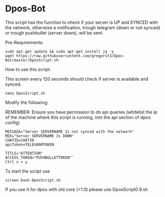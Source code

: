 # Dpos-Bot

This script has the function to check if your server is UP and SYNCED with the network, otherwise a notification, trough telegram (down or not synced) or trough pushbullet (server down), will be sent.

Pre-Requirements:

```
sudo apt-get update && sudo apt-get install jq -y
wget https://raw.githubusercontent.com/gregorst3/Dpos-Bot/master/DposScript.sh
```
How to use this script:

This screen every 120 seconds should check if server is available and synced.

`nano DposScript.sh`

Modify the following:

REMEMBER: Ensure you have permission to do api queries (whitelist the ip of the machine where this script is running, into the api section of dpos config)

```SRV=IPSERVER:PORT
MESSAGE="Server SERVERNAME Is not synced with the network"
MEX="Server SERVERNAME Is DOWN"
CHATID=CHATID
apiToken=TELEGRAMTOKEN

TITLE="ATTENTION"
ACCESS_TOKEN="PUSHBULLETTOKEN"`
Ctrl x + y
```
To start the script use 
```
screen bash DposScript.sh
```
If you use it for dpos with old core (<1.0) please use DposScript0.9.sh

